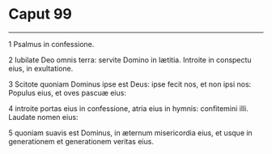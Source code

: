 # Caput 99

***

1 Psalmus in confessione.

2 Iubilate Deo omnis terra: servite Domino in lætitia. Introite in conspectu eius, in exultatione.

3 Scitote quoniam Dominus ipse est Deus: ipse fecit nos, et non ipsi nos: Populus eius, et oves pascuæ eius:

4 introite portas eius in confessione, atria eius in hymnis: confitemini illi. Laudate nomen eius:

5 quoniam suavis est Dominus, in æternum misericordia eius, et usque in generationem et generationem veritas eius.

